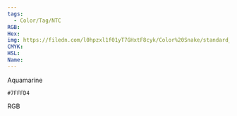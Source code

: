```yaml
---
tags:
  - Color/Tag/NTC
RGB:
Hex:
img: https://filedn.com/l0hpzxl1f01yT7GHxtF8cyk/Color%20Snake/standard_csv_to_svg//7FFFD4.svg
CMYK:
HSL:
Name:
---
```

Aquamarine
```palette
#7FFFD4
```
RGB
